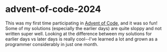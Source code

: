 # advent-of-code-2024

This was my first time participating in [Advent of Code](https://adventofcode.com/2024/about), and it was so fun! Some of my solutions (especially the earlier days) are quite sloppy and not written super well. Looking at the difference between my solutions for earlier days vs later days is really cool--I've learned a lot and grown as a programmer considerably in just one month.
